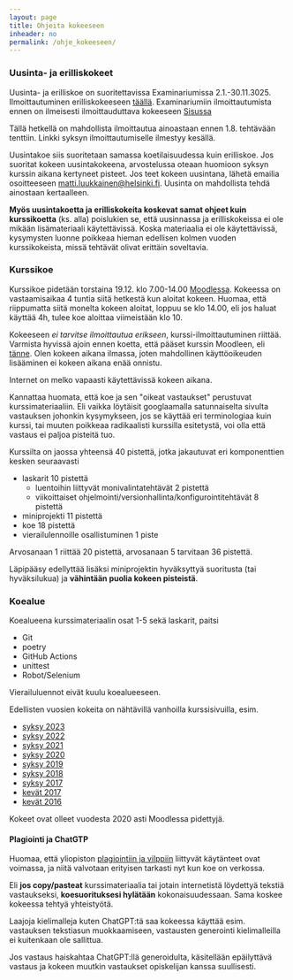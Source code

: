 ```yaml
---
layout: page
title: Ohjeita kokeeseen
inheader: no
permalink: /ohje_kokeeseen/
---
```


### Uusinta- ja erilliskokeet

Uusinta- ja erilliskoe on suoritettavissa Examinariumissa 2.1.-30.11.3025. Ilmoittautuminen erilliskokeeseen [täällä](https://examinarium.helsinki.fi/enrolments/104542?code=TKT20006_otm-2d1ad02c-83fd-4c4c-8d1b-4aa5d576da3a). Examinariumiin ilmoittautumista ennen on ilmeisesti ilmoittauduttava kokeeseen [Sisussa](https://studies.helsinki.fi/kurssit/toteutus/otm-2d1ad02c-83fd-4c4c-8d1b-4aa5d576da3a/TKT20006)

Tällä hetkellä on mahdollista ilmoittautua ainoastaan ennen 1.8. tehtävään tenttiin. Linkki syksyn ilmoittautumiselle ilmestyy kesällä.

Uusintakoe siis suoritetaan samassa koetilaisuudessa kuin erilliskoe. Jos suoritat kokeen uusintakokeena, arvostelussa oteaan huomioon syksyn kurssin aikana kertyneet pisteet. Jos teet kokeen uusintana, lähetä emailia osoitteeseen matti.luukkainen@helsinki.fi. Uusinta on mahdollista tehdä ainostaan kertaalleen.

**Myös uusintakoetta ja erilliskokeita koskevat samat ohjeet kuin kurssikoetta** (ks. alla) poislukien se, että uusinnassa ja erilliskokeissa ei ole mikään lisämateriaali käytettävissä. Koska materiaalia ei ole käytettävissä, kysymysten luonne poikkeaa hieman edellisen kolmen vuoden kurssikokeista, missä tehtävät olivat erittäin soveltavia. 

### Kurssikoe

Kurssikoe pidetään torstaina 19.12. klo 7.00-14.00 [Moodlessa](https://moodle.helsinki.fi/course/view.php?id=67825). Kokeessa on vastaamisaikaa 4 tuntia siitä hetkestä kun aloitat kokeen. Huomaa, että riippumatta siitä monelta kokeen aloitat, loppuu se klo 14.00, eli jos haluat käyttää 4h, tulee koe aloittaa viimeistään klo 10.

Kokeeseen _ei tarvitse ilmoittautua erikseen_, kurssi-ilmoittautuminen riittää. Varmista hyvissä ajoin ennen koetta, että pääset kurssin Moodleen, eli [tänne](https://moodle.helsinki.fi/course/view.php?id=67825). Olen kokeen aikana ilmassa, joten mahdollinen käyttöoikeuden lisääminen ei kokeen aikana enää onnistu.

Internet on melko vapaasti käytettävissä kokeen aikana. 

Kannattaa huomata, että koe ja sen "oikeat vastaukset" perustuvat kurssimateriaaliin. Eli vaikka löytäisit googlaamalla satunnaiselta sivulta vastauksen johonkin kysymykseen, jos se käyttää eri terminologiaa kuin kurssi, tai muuten poikkeaa radikaalisti kurssilla esitetystä, voi olla että vastaus ei paljoa pisteitä tuo.

Kurssilta on jaossa yhteensä 40 pistettä, jotka jakautuvat eri komponenttien kesken seuraavasti

- laskarit 10 pistettä
  - luentoihin liittyvät monivalintatehtävät 2 pistettä
  - viikoittaiset ohjelmointi/versionhallinta/konfigurointitehtävät 8 pistettä
- miniprojekti 11 pistettä
- koe 18 pistettä
- vierailulennoille osallistuminen 1 piste

Arvosanaan 1 riittää 20 pistettä, arvosanaan 5 tarvitaan 36 pistettä.

Läpipääsy edellyttää lisäksi miniprojektin hyväksyttyä suoritusta (tai hyväksilukua) ja **vähintään puolia kokeen pisteistä**.

### Koealue

Koealueena kurssimateriaalin osat 1-5 sekä laskarit, paitsi

- Git
- poetry
- GitHub Actions
- unittest
- Robot/Selenium

Vierailuluennot eivät kuulu koealueeseen.

Edellisten vuosien kokeita on nähtävillä vanhoilla kurssisivuilla, esim.

- [syksy 2023](/koe2023)
- [syksy 2022](/koe2022)
- [syksy 2021](/koe2021)
- [syksy 2020](/koe2020)
- [syksy 2019](/koe2019)
- [syksy 2018](https://github.com/mluukkai/Ohjelmistotuotanto2018)
- [syksy 2017](https://github.com/mluukkai/ohjelmistotuotanto2017)
- [kevät 2017](https://github.com/mluukkai/ohtu2017)
- [kevät 2016](https://github.com/mluukkai/ohtu2016)

Kokeet ovat olleet vuodesta 2020 asti Moodlessa pidettyjä.

#### Plagiointi ja ChatGTP

Huomaa, että yliopiston [plagiointiin ja vilppiin](https://studies.helsinki.fi/ohjeet/artikkeli/mita-ovat-vilppi-ja-plagiointi) liittyvät käytänteet ovat voimassa, ja niitä valvotaan erityisen tarkasti nyt kun koe on verkossa.

Eli **jos copy/pasteat** kurssimateriaalia tai jotain internetistä löydettyä tekstiä vastaukseksi, **koesuorituksesi hylätään** kokonaisuudessaan. Sama koskee kokeessa tehtyä yhteistyötä.

Laajoja kielimalleja kuten ChatGPT:tä saa kokeessa käyttää esim. vastauksen tekstiasun muokkaamiseen, vastausten generointi kielimalleilla ei kuitenkaan ole sallittua.

Jos vastaus haiskahtaa ChatGPT:llä generoidulta, käsitellään epäilyttävä vastaus ja kokeen muutkin vastaukset opiskelijan kanssa suullisesti.

